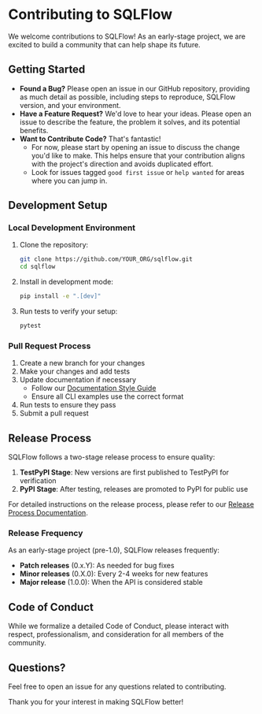# Contributing to SQLFlow

We welcome contributions to SQLFlow! As an early-stage project, we are excited to build a community that can help shape its future.

## Getting Started

*   **Found a Bug?** Please open an issue in our GitHub repository, providing as much detail as possible, including steps to reproduce, SQLFlow version, and your environment.
*   **Have a Feature Request?** We'd love to hear your ideas. Please open an issue to describe the feature, the problem it solves, and its potential benefits.
*   **Want to Contribute Code?** That's fantastic! 
    *   For now, please start by opening an issue to discuss the change you'd like to make. This helps ensure that your contribution aligns with the project's direction and avoids duplicated effort.
    *   Look for issues tagged `good first issue` or `help wanted` for areas where you can jump in.

## Development Setup

### Local Development Environment

1. Clone the repository:
   ```bash
   git clone https://github.com/YOUR_ORG/sqlflow.git
   cd sqlflow
   ```

2. Install in development mode:
   ```bash
   pip install -e ".[dev]"
   ```

3. Run tests to verify your setup:
   ```bash
   pytest
   ```

### Pull Request Process

1. Create a new branch for your changes
2. Make your changes and add tests
3. Update documentation if necessary
   - Follow our [Documentation Style Guide](docs/style_guide.md)
   - Ensure all CLI examples use the correct format
4. Run tests to ensure they pass
5. Submit a pull request

## Release Process

SQLFlow follows a two-stage release process to ensure quality:

1. **TestPyPI Stage**: New versions are first published to TestPyPI for verification
2. **PyPI Stage**: After testing, releases are promoted to PyPI for public use

For detailed instructions on the release process, please refer to our [Release Process Documentation](docs/RELEASE_PROCESS.md).

### Release Frequency

As an early-stage project (pre-1.0), SQLFlow releases frequently:

- **Patch releases** (0.x.Y): As needed for bug fixes
- **Minor releases** (0.X.0): Every 2-4 weeks for new features
- **Major release** (1.0.0): When the API is considered stable

## Code of Conduct

While we formalize a detailed Code of Conduct, please interact with respect, professionalism, and consideration for all members of the community.

## Questions?

Feel free to open an issue for any questions related to contributing.

Thank you for your interest in making SQLFlow better! 